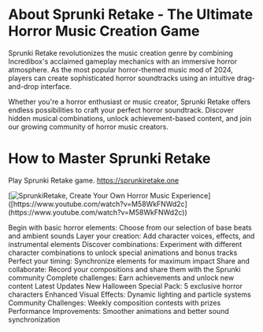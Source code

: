 # About Sprunki Retake - The Ultimate Horror Music Creation Game
Sprunki Retake revolutionizes the music creation genre by combining Incredibox's acclaimed gameplay mechanics with an immersive horror atmosphere. As the most popular horror-themed music mod of 2024, players can create sophisticated horror soundtracks using an intuitive drag-and-drop interface.

Whether you're a horror enthusiast or music creator, Sprunki Retake offers endless possibilities to craft your perfect horror soundtrack. Discover hidden musical combinations, unlock achievement-based content, and join our growing community of horror music creators.

# How to Master Sprunki Retake
Play Sprunki Retake game.
https://sprunkiretake.one


[![SprunkiRetake, Create Your Own Horror Music Experience]([https://img.youtube.com/vi/YOUTUBE_VIDEO_ID_HERE/0.jpg](https://i.ytimg.com/vi/M58WkFNWd2c/hqdefault.jpg?sqp=-oaymwE2CNACELwBSFXyq4qpAygIARUAAIhCGAFwAcABBvABAfgB_gmAAtAFigIMCAAQARhKIF4oZTAP&rs=AOn4CLAL3Lo-IjS8kVHCBqh4nlCJPFzHSg))]([https://www.youtube.com/watch?v=M58WkFNWd2c](https://www.youtube.com/watch?v=M58WkFNWd2c))



Begin with basic horror elements: Choose from our selection of base beats and ambient sounds
Layer your creation: Add character voices, effects, and instrumental elements
Discover combinations: Experiment with different character combinations to unlock special animations and bonus tracks
Perfect your timing: Synchronize elements for maximum impact
Share and collaborate: Record your compositions and share them with the Sprunki community
Complete challenges: Earn achievements and unlock new content
Latest Updates
New Halloween Special Pack: 5 exclusive horror characters
Enhanced Visual Effects: Dynamic lighting and particle systems
Community Challenges: Weekly composition contests with prizes
Performance Improvements: Smoother animations and better sound synchronization



